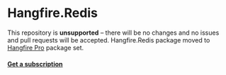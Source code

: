 Hangfire.Redis
==============

This repository is **unsupported** – there will be no changes and no issues and pull requests will be accepted. Hangfire.Redis package moved to [Hangfire Pro](http://hangfire.io/pro/) package set.

#### [Get a subscription](http://hangfire.io/subscriptions/)
